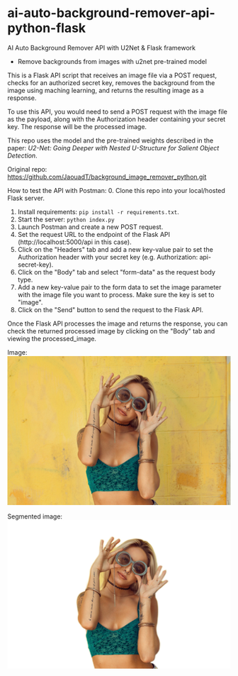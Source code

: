 # ai-auto-background-remover-api-python-flask
AI Auto Background Remover API with U2Net & Flask framework
- Remove backgrounds from images with u2net pre-trained model

This is a Flask API script that receives an image file via a POST request, 
checks for an authorized secret key, removes the background from the image using maching learning, 
and returns the resulting image as a response.

To use this API, you would need to send a POST request 
with the image file as the payload, along with the Authorization header 
containing your secret key. The response will be the processed image.

This repo uses the model and the pre-trained weights described in the paper: *U2-Net: Going Deeper with Nested U-Structure for Salient Object Detection*.

Original repo: https://github.com/JaouadT/background_image_remover_python.git

How to test the API with Postman:
0. Clone this repo into your local/hosted Flask server.
1. Install requirements: `pip install -r requirements.txt`.
2. Start the server: `python index.py`
3. Launch Postman and create a new POST request.
4. Set the request URL to the endpoint of the Flask API (http://localhost:5000/api in this case).
5. Click on the "Headers" tab and add a new key-value pair to set the Authorization header with your secret key (e.g. Authorization: api-secret-key).
6. Click on the "Body" tab and select "form-data" as the request body type.
7. Add a new key-value pair to the form data to set the image parameter with the image file you want to process. Make sure the key is set to "image".
8. Click on the "Send" button to send the request to the Flask API.

Once the Flask API processes the image and returns the response, you can check the returned processed image by clicking on the "Body" tab and viewing the processed_image.

Image: 
![alt text](original_image.jpg "Original image")

Segmented image: 
![alt text](/processed_image.png "Processed image")
